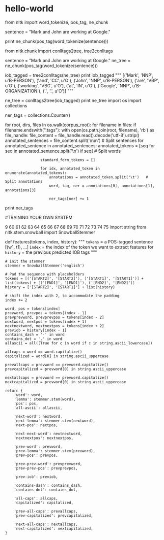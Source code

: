 # hello-world



from nltk import word_tokenize, pos_tag, ne_chunk
 
sentence = "Mark and John are working at Google."
 
print ne_chunk(pos_tag(word_tokenize(sentence)))

from nltk.chunk import conlltags2tree, tree2conlltags
 
sentence = "Mark and John are working at Google."
ne_tree = ne_chunk(pos_tag(word_tokenize(sentence)))
 
iob_tagged = tree2conlltags(ne_tree)
print iob_tagged
"""
[('Mark', 'NNP', u'B-PERSON'), ('and', 'CC', u'O'), ('John', 'NNP', u'B-PERSON'), ('are', 'VBP', u'O'), ('working', 'VBG', u'O'), ('at', 'IN', u'O'), ('Google', 'NNP', u'B-ORGANIZATION'), ('.', '.', u'O')]
"""
 
ne_tree = conlltags2tree(iob_tagged)
print ne_tree
import os
import collections
 
ner_tags = collections.Counter()
  
for root, dirs, files in os.walk(corpus_root):
    for filename in files:
        if filename.endswith(".tags"):
            with open(os.path.join(root, filename), 'rb') as file_handle:
                file_content = file_handle.read().decode('utf-8').strip()
                annotated_sentences = file_content.split('\n\n')   # Split sentences
                for annotated_sentence in annotated_sentences:
                    annotated_tokens = [seq for seq in annotated_sentence.split('\n') if seq]  # Split words
 
                    standard_form_tokens = []
 
                    for idx, annotated_token in enumerate(annotated_tokens):
                        annotations = annotated_token.split('\t')   # Split annotations
                        word, tag, ner = annotations[0], annotations[1], annotations[3]
 
                        ner_tags[ner] += 1
 
print ner_tags

#TRAINING YOUR OWN SYSTEM



9
60
61
62
63
64
65
66
67
68
69
70
71
72
73
74
75
import string
from nltk.stem.snowball import SnowballStemmer
 
 
def features(tokens, index, history):
    """
    `tokens`  = a POS-tagged sentence [(w1, t1), ...]
    `index`   = the index of the token we want to extract features for
    `history` = the previous predicted IOB tags
    """
 
    # init the stemmer
    stemmer = SnowballStemmer('english')
 
    # Pad the sequence with placeholders
    tokens = [('[START2]', '[START2]'), ('[START1]', '[START1]')] + list(tokens) + [('[END1]', '[END1]'), ('[END2]', '[END2]')]
    history = ['[START2]', '[START1]'] + list(history)
 
    # shift the index with 2, to accommodate the padding
    index += 2
 
    word, pos = tokens[index]
    prevword, prevpos = tokens[index - 1]
    prevprevword, prevprevpos = tokens[index - 2]
    nextword, nextpos = tokens[index + 1]
    nextnextword, nextnextpos = tokens[index + 2]
    previob = history[index - 1]
    contains_dash = '-' in word
    contains_dot = '.' in word
    allascii = all([True for c in word if c in string.ascii_lowercase])
 
    allcaps = word == word.capitalize()
    capitalized = word[0] in string.ascii_uppercase
 
    prevallcaps = prevword == prevword.capitalize()
    prevcapitalized = prevword[0] in string.ascii_uppercase
 
    nextallcaps = prevword == prevword.capitalize()
    nextcapitalized = prevword[0] in string.ascii_uppercase
 
    return {
        'word': word,
        'lemma': stemmer.stem(word),
        'pos': pos,
        'all-ascii': allascii,
 
        'next-word': nextword,
        'next-lemma': stemmer.stem(nextword),
        'next-pos': nextpos,
 
        'next-next-word': nextnextword,
        'nextnextpos': nextnextpos,
 
        'prev-word': prevword,
        'prev-lemma': stemmer.stem(prevword),
        'prev-pos': prevpos,
 
        'prev-prev-word': prevprevword,
        'prev-prev-pos': prevprevpos,
 
        'prev-iob': previob,
 
        'contains-dash': contains_dash,
        'contains-dot': contains_dot,
 
        'all-caps': allcaps,
        'capitalized': capitalized,
 
        'prev-all-caps': prevallcaps,
        'prev-capitalized': prevcapitalized,
 
        'next-all-caps': nextallcaps,
        'next-capitalized': nextcapitalized,
    }

